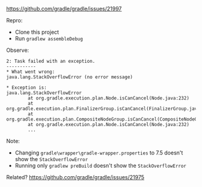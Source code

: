 https://github.com/gradle/gradle/issues/21997

Repro:
 * Clone this project
 * Run `gradlew assembleDebug`

Observe: 
```
2: Task failed with an exception.
-----------
* What went wrong:
java.lang.StackOverflowError (no error message)

* Exception is:
java.lang.StackOverflowError
        at org.gradle.execution.plan.Node.isCanCancel(Node.java:232)
        at org.gradle.execution.plan.FinalizerGroup.isCanCancel(FinalizerGroup.java:155)
        at org.gradle.execution.plan.CompositeNodeGroup.isCanCancel(CompositeNodeGroup.java:101)
        at org.gradle.execution.plan.Node.isCanCancel(Node.java:232)
        ...
```

Note:
 * Changing `gradle\wrapper\gradle-wrapper.properties` to 7.5 doesn't show the `StackOverflowError`
 * Running only `gradlew preBuild` doesn't show the `StackOverflowError`

Related? https://github.com/gradle/gradle/issues/21975
